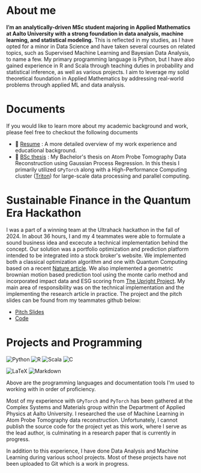 # About me
**I’m an analytically-driven MSc student majoring in Applied Mathematics at Aalto University with a strong foundation in data analysis, machine learning, and statistical modeling.** This is reflected in my studies, as I have opted for a minor in Data Science and have taken several courses on related topics, such as Supervised Machine Learning and Bayesian Data Analysis, to name a few. My primary programming language is Python, but I have also gained experience in R and Scala through teaching duties in probability and statistical inference, as well as various projects. I aim to leverage my solid theoretical foundation in Applied Mathematics by addressing real-world problems through applied ML and data analysis.

# Documents

If you would like to learn more about my academic background and work, please feel free to checkout the following documents

- :page_facing_up: [Resume](https://github.com/TeemuET/TeemuET/blob/main/CV_classic_two_column_EN.pdf) : A more detailed overview of my work experience and educational background.
- :scroll: [BSc thesis](https://github.com/TeemuET/TeemuET/blob/5eef07b1a5848807ff0cd6fdc10889663312df5b/BScThesis.pdf) : My Bachelor's thesis on Atom Probe Tomography Data Reconstruction using Gaussian Process Regression. In this thesis I primarily utilized <code>GPyTorch</code> along with a High-Performance Computing cluster ([Triton](https://scicomp.aalto.fi/triton/)) for large-scale data processing and parallel computing.

# Sustainable Finance in the Quantum Era Hackathon
I was a part of a winning team at the Ultrahack hackathon in the fall of 2024. In about 36 hours, I and my 4 teammates were able to formulate a sound business idea and excecute a technical implementation behind the concept. Our solution was a portfolio optimization and prediction platform intended to be integrated into a stock broker's website. We implemented both a classical optimization algorithm and one with Quantum Computing based on a recent [Nature article](https://www.nature.com/articles/s41598-023-45392-w). We also implemented a geometric brownian motion based prediction tool using the monte carlo method and incorporated impact data and ESG scoring from [The Upright Project](https://www.uprightproject.com/). My main area of responsibility was on the technical implementation and the implementing the research article in practice. The project and the pitch slides can be found from my teammates github below:

- [Pitch Slides](https://github.com/naapeli/Hanken-Hackathon-2024/blob/main/hackathon%20pitch.pdf)
- [Code](https://github.com/naapeli/Hanken-Hackathon-2024)

# Projects and Programming
![Python](https://img.shields.io/badge/python-3670A0?style=for-the-badge&logo=python&logoColor=ffdd54)
![R](https://img.shields.io/badge/r-%23276DC3.svg?style=for-the-badge&logo=r&logoColor=white)
![Scala](https://img.shields.io/badge/scala-%23DC322F.svg?style=for-the-badge&logo=scala&logoColor=white)
![C](https://img.shields.io/badge/c-%2300599C.svg?style=for-the-badge&logo=c&logoColor=white)

![LaTeX](https://img.shields.io/badge/latex-%23008080.svg?style=for-the-badge&logo=latex&logoColor=white)
![Markdown](https://img.shields.io/badge/markdown-%23000000.svg?style=for-the-badge&logo=markdown&logoColor=white)

Above are the programming languages and documentation tools I'm used to working with in order of proficiency.

Most of my experience with <code>GPyTorch</code> and <code>PyTorch</code> has been gathered at the Complex Systems and Materials group within the Department of Applied Physics at Aalto University. I researched the use of Machine Learning in Atom Probe Tomography data reconstruction. Unfortunately, I cannot publish the source code for the project yet as this work, where I serve as the lead author, is culminating in a research paper that is currently in progress.

In addition to this experience, I have done Data Analysis and Machine Learning during various school projects. Most of these projects have not been uploaded to Git which is a work in progress. 







